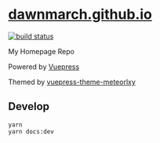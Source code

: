 # [dawnmarch.github.io](http://dawnmarch.github.io)

[![build status](https://travis-ci.org/dawnmarch/dawnmarch.github.io.svg?branch=dev)](https://travis-ci.org/dawnmarch/dawnmarch.github.io)

My Homepage Repo

Powered by [Vuepress](https://vuepress.vuejs.org/)

Themed by [vuepress-theme-meteorlxy](https://github.com/meteorlxy/vuepress-theme-meteorlxy)

## Develop

```
yarn
yarn docs:dev
```
